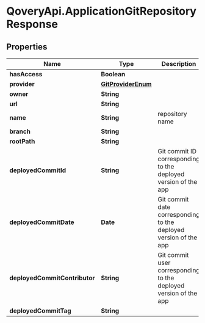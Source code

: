 # QoveryApi.ApplicationGitRepositoryResponse

## Properties

Name | Type | Description | Notes
------------ | ------------- | ------------- | -------------
**hasAccess** | **Boolean** |  | [optional] 
**provider** | [**GitProviderEnum**](GitProviderEnum.md) |  | [optional] 
**owner** | **String** |  | [optional] 
**url** | **String** |  | [optional] 
**name** | **String** | repository name | [optional] 
**branch** | **String** |  | [optional] 
**rootPath** | **String** |  | [optional] 
**deployedCommitId** | **String** | Git commit ID corresponding to the deployed version of the app | [optional] 
**deployedCommitDate** | **Date** | Git commit date corresponding to the deployed version of the app | [optional] [readonly] 
**deployedCommitContributor** | **String** | Git commit user corresponding to the deployed version of the app | [optional] 
**deployedCommitTag** | **String** |  | [optional] 



